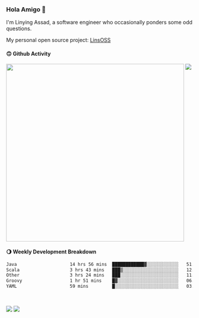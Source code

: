 ### Hola Amigo 🤣   

I'm Linying Assad, a software engineer who occasionally ponders some odd questions.  

My personal open source project: [LinsOSS](https://github.com/linsoss)
 
#### 🙃 Github Activity 
<div>
  <img src="https://github-readme-stats.vercel.app/api?username=al-assad&show_icons=true" align="top" style="display: inline-block;" width="480"/>
  <img src="https://github-readme-stats.vercel.app/api/top-langs/?username=al-assad&hide=css,html&langs_count=8&layout=compact" align="top" style="display: inline-block;"/>
</div>

#### 🌖 Weekly Development Breakdown
<!--START_SECTION:waka-->

```txt
Java                    14 hrs 56 mins  ████████████▓░░░░░░░░░░░░   51.00 %
Scala                   3 hrs 43 mins   ███▒░░░░░░░░░░░░░░░░░░░░░   12.69 %
Other                   3 hrs 24 mins   ███░░░░░░░░░░░░░░░░░░░░░░   11.63 %
Groovy                  1 hr 51 mins    █▓░░░░░░░░░░░░░░░░░░░░░░░   06.35 %
YAML                    59 mins         █░░░░░░░░░░░░░░░░░░░░░░░░   03.37 %
```

<!--END_SECTION:waka-->

<br>

<a href="https://twitter.com/assad_lin"><img src="https://img.shields.io/badge/Twitter-@assad__lin-blue?style=flat&logo=twitter" /></a>
<a href="https://al-assad.github.io"><img src="https://img.shields.io/badge/Blogs-Linying_Assad's_Blog-yellow?style=flat&logo=github" /></a>

